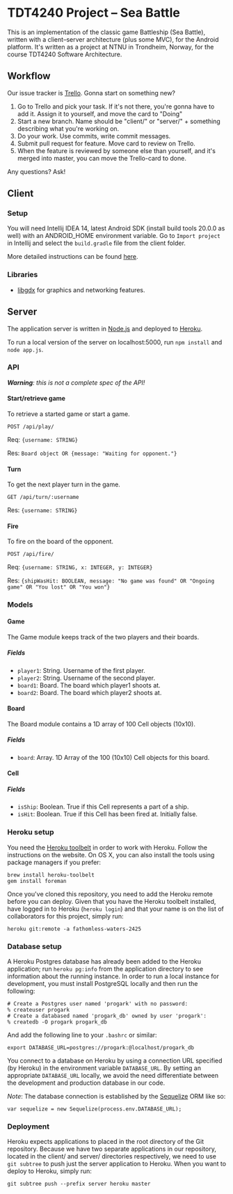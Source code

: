 # TDT4240 Project – Sea Battle
This is an implementation of the classic game Battleship (Sea Battle), written
with a client–server architecture (plus some MVC), for the Android platform. It's written as a project at NTNU in Trondheim, Norway, for the course TDT4240 Software Architecture.

## Workflow
Our issue tracker is [Trello](https://trello.com/b/ih5ztWXn/progark). Gonna start on something new?

1. Go to Trello and pick your task. If it's not there, you're gonna have to add it. Assign it to yourself, and move the card to "Doing"
2. Start a new branch. Name should be "client/" or "server/" +  something describing what you're working on.
3. Do your work. Use commits, write commit messages.
4. Submit pull request for feature. Move card to review  on Trello.
5. When the feature is reviewed by someone else than yourself, and it's merged into master, you can move the Trello-card to done.

Any questions? Ask!

## Client

### Setup
You will need Intellij IDEA 14, latest Android SDK (install build tools 20.0.0
as well) with an ANDROID\_HOME environment variable. Go to `Import project` in
Intellij and select the `build.gradle` file from the client folder.

More detailed instructions can be found
[here](https://github.com/libgdx/libgdx/wiki/Gradle-and-Intellij-IDEA).

### Libraries 
* [libgdx](https://github.com/libgdx/libgdx) for graphics and networking features.

## Server
The application server is written in [Node.js][node] and deployed to
[Heroku][heroku].

To run a local version of the server on localhost:5000, run `npm install` and `node app.js`.

### API

_**Warning**: this is not a complete spec of the API!_

#### Start/retrieve game

To retrieve a started game or start a game. 

```
POST /api/play/
```

Req: `{username: STRING}`

Res: `Board object OR {message: "Waiting for opponent."}`

#### Turn

To get the next player turn in the game.

```
GET /api/turn/:username
```

Res: `{username: STRING}`

#### Fire 

To fire on the board of the opponent.

```
POST /api/fire/
```

Req: `{username: STRING, x: INTEGER, y: INTEGER}`

Res: `{shipWasHit: BOOLEAN, message: "No game was found" OR "Ongoing game" OR "You lost" OR "You won"}`

### Models
#### Game
The Game module keeps track of the two players and their boards.
##### Fields
* `player1`: String. Username of the first player.
* `player2`: String. Username of the second player.
* `board1`: Board. The board which player1 shoots at.
* `board2`: Board. The board which player2 shoots at.

#### Board
The Board module contains a 1D array of 100 Cell objects (10x10).
##### Fields
* `board`: Array. 1D Array of the 100 (10x10) Cell objects for this board.

#### Cell 
##### Fields
* `isShip`: Boolean. True if this Cell represents a part of a ship.
* `isHit`: Boolean. True if this Cell has been fired at. Initially false.


### Heroku setup
You need the [Heroku toolbelt][heroku-toolbelt] in order to work with Heroku.
Follow the instructions on the website. On OS X, you can also install the tools
using package managers if you prefer:

```
brew install heroku-toolbelt
gem install foreman
```

Once you've cloned this repository, you need to add the Heroku remote before
you can deploy. Given that you have the Heroku toolbelt installed, have logged
in to Heroku (`heroku login`) and that your name is on the list of
collaborators for this project, simply run:

```
heroku git:remote -a fathomless-waters-2425
```

### Database setup
A Heroku Postgres database has already been added to the Heroku application;
run `heroku pg:info` from the application directory to see information about
the running instance. In order to run a local instance for development, you
must install PostgreSQL locally and then run the following:

```
# Create a Postgres user named 'progark' with no password:
% createuser progark
# Create a databased named 'progark_db' owned by user 'progark':
% createdb -O progark progark_db
```

And add the following line to your `.bashrc` or similar:

```
export DATABASE_URL=postgres://progark:@localhost/progark_db
```

You connect to a database on Heroku by using a connection URL specified (by
Heroku) in the environment variable `DATABASE_URL`. By setting an appropriate
`DATABASE_URL` locally, we avoid the need differentiate between the development
and production database in our code.

*Note*: The database connection is established by the [Sequelize][sequelize]
ORM like so:

```
var sequelize = new Sequelize(process.env.DATABASE_URL);
```

### Deployment
Heroku expects applications to placed in the root directory of the Git
repository. Because we have two separate applications in our repository,
located in the client/ and server/ directories respectively, we need to use
`git subtree` to push just the server application to Heroku. When you want to
deploy to Heroku, simply run:

```
git subtree push --prefix server heroku master
```

[node]: http://nodejs.org/
[heroku]: https://www.heroku.com/
[heroku-toolbelt]: https://toolbelt.heroku.com/
[sequelize]: http://docs.sequelizejs.com/en/latest/
